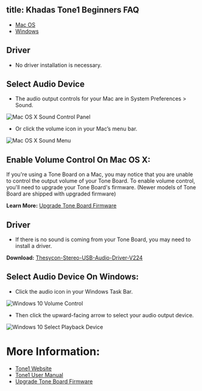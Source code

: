 title: Khadas Tone1 Beginners FAQ
---

<ul class="nav nav-tabs" id="myTab" role="tablist">
  <li class="nav-item" role="presentation">
    <a class="nav-link active" id="mac-tab" data-toggle="tab" href="#mac" role="tab" aria-controls="mac" aria-selected="true">Mac OS</a>
  </li>
  <li class="nav-item" role="presentation">
    <a class="nav-link" id="win-tab" data-toggle="tab" href="#win" role="tab" aria-controls="win" aria-selected="false">Windows</a>
  </li>
</ul>
<div class="tab-content" id="myTabContent">
<div class="tab-pane fade show active" id="mac" role="tabpanel" aria-labelledby="win-tab">

## Driver

* No driver installation is necessary.

##  Select Audio Device

* The audio output controls for your Mac are in System Preferences > Sound.

![Mac OS X Sound Control Panel](/linux/images/tone1/tb_faq_01.jpg)

* Or click the volume icon in your Mac’s menu bar.

![Mac OS X Sound Menu](/linux/images/tone1/tb_faq_02.jpg)

## Enable Volume Control On Mac OS X:

If you're using a Tone Board on a Mac, you may notice that you are unable to control the output volume of your Tone Board. To enable volume control, you'll need to upgrade your Tone Board's firmware. (Newer models of Tone Board are shipped with upgraded firmware)

**Learn More:**
[Upgrade Tone Board Firmware](/linux/tone1/HowtoUpgradeFirmware.html)

</div>
<div class="tab-pane fade" id="win" role="tabpanel" aria-labelledby="win-tab">

## Driver

* If there is no sound is coming from your Tone Board, you may need to install a driver.

**Download:**
[Thesycon-Stereo-USB-Audio-Driver-V224](https://dl.khadas.com/Firmware/ToneBoard/Driver/Thesycon-Stereo-USB-Audio-Driver-V224.rar)

## Select Audio Device On Windows:

* Click the audio icon in your Windows Task Bar.

![Windows 10 Volume Control](/linux/images/tone1/xmos_volume.jpg)

* Then click the upward-facing arrow to select your audio output device.

![Windows 10 Select Playback Device](/linux/images/tone1/xmos_selection.jpg)

</div>
</div>

# More Information:

* [Tone1 Website](https://www.khadas.com/tone1)
* [Tone1 User Manual](/linux/tone1/UserManual.html)
* [Upgrade Tone Board Firmware](/linux/tone1/HowtoUpgradeFirmware.html)

